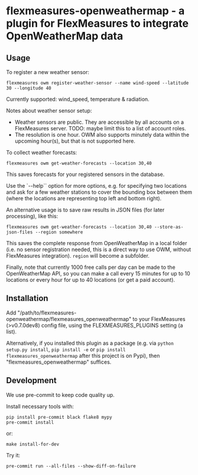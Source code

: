 # flexmeasures-openweathermap - a plugin for FlexMeasures to integrate OpenWeatherMap data

## Usage

To register a new weather sensor:

`flexmeasures owm register-weather-sensor --name wind-speed --latitude 30 --longitude 40`

Currently supported: wind_speed, temperature & radiation.

Notes about weather sensor setup: 

- Weather sensors are public. They are accessible by all accounts on a FlexMeasures server. TODO: maybe limit this to a list of account roles.
- The resolution is one hour. OWM also supports minutely data within the upcoming hour(s), but that is not supported here.

To collect weather forecasts:

`flexmeasures owm get-weather-forecasts --location 30,40`

This saves forecasts for your registered sensors in the database.

Use the `--help`` option for more options, e.g. for specifying two locations and ask for a few weather stations to cover the bounding box between them (where the locations are representing top left and bottom right).

An alternative usage is to save raw results in JSON files (for later processing), like this:

`flexmeasures owm get-weather-forecasts --location 30,40 --store-as-json-files --region somewhere`

This saves the complete response from OpenWeatherMap in a local folder (i.e. no sensor registration needed, this is a direct way to use OWM, without FlexMeasures integration). `region` will become a subfolder.
 
Finally, note that currently 1000 free calls per day can be made to the OpenWeatherMap API,
so you can make a call every 15 minutes for up to 10 locations or every hour for up to 40 locations (or get a paid account).


## Installation

Add "/path/to/flexmeasures-openweathermap/flexmeasures_openweathermap" to your FlexMeasures (>v0.7.0dev8) config file,
using the FLEXMEASURES_PLUGINS setting (a list).

Alternatively, if you installed this plugin as a package (e.g. via `python setup.py install`, `pip install -e` or `pip install flexmeasures_openweathermap` after this project is on Pypi), then "flexmeasures_openweathermap" suffices.


## Development

We use pre-commit to keep code quality up.

Install necessary tools with:

    pip install pre-commit black flake8 mypy
    pre-commit install

or:

    make install-for-dev

Try it:

    pre-commit run --all-files --show-diff-on-failure

